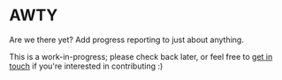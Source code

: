 # AWTY

Are we there yet? Add progress reporting to just about anything.

This is a work-in-progress; please check back later, or feel free to [get in touch](https://github.com/tintoy/AWTY/issues/new) if you're interested in contributing :)
